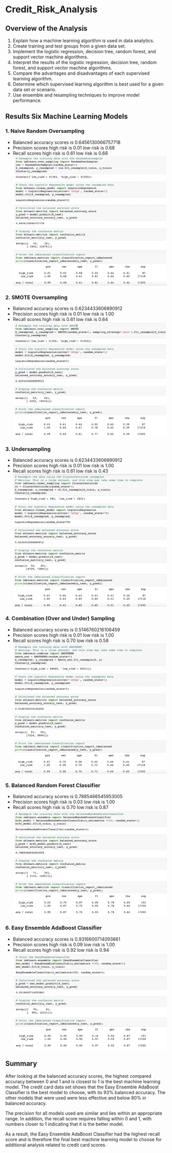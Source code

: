 # Credit_Risk_Analysis

## Overview of the Analysis

  1.  Explain how a machine learning algorithm is used in data analytics.
  2.  Create training and test groups from a given data set.
  3.  Implement the logistic regression, decision tree, random forest, and support vector machine algorithms.
  4.  Interpret the results of the logistic regression, decision tree, random forest, and support vector machine algorithms.
  5.  Compare the advantages and disadvantages of each supervised learning algorithm.
  6.  Determine which supervised learning algorithm is best used for a given data set or scenario.
  7.  Use ensemble and resampling techniques to improve model performance.

## Results Six Machine Learning Models

  ### 1.  Naive Random Oversampling
   *   Balanced accuracy scores is 0.6456130066757718
   *   Precision scores high risk is 0.01 low risk is 0.68
   *   Recall scores high risk is 0.61 low risk is 0.68
![This is an image](https://github.com/Stookhy/Credit_Risk_Analysis/blob/main/Resources/Naive%20Random%20Oversampling.png?raw=true)

  ### 2.  SMOTE Oversampling
   *   Balanced accuracy scores is 0.6234433606890912
   *   Precision scores high risk is 0.01 low risk is 1.00
   *   Recall scores high risk is 0.61 low risk is 0.64
![This is an image](https://github.com/Stookhy/Credit_Risk_Analysis/blob/main/Resources/SMOTE%20Oversampling.png?raw=true)

  ### 3.  Undersampling
   *  Balanced accuracy scores is 0.6234433606890912
   *  Precision scores high risk is 0.01 low risk is 1.00
   *  Recall scores high risk is 0.61 low risk is 0.43
![This is an image](https://github.com/Stookhy/Credit_Risk_Analysis/blob/main/Resources/Undersampling.png?raw=true)

  ### 4.  Combination (Over and Under) Sampling
   *  Balanced accuracy scores is 0.5146760216106459
   *  Precision scores high risk is 0.01 low risk is 1.00
   *  Recall scores high risk is 0.70 low risk is 0.58
![This is an image](https://github.com/Stookhy/Credit_Risk_Analysis/blob/main/Resources/Combination%20(Over%20and%20Under)%20Sampling.png?raw=true)

  ### 5.  Balanced Random Forest Classifier
   *  Balanced accuracy scores is 0.7885466545953005
   *  Precision scores high risk is 0.03 low risk is 1.00
   *  Recall scores high risk is 0.70 low risk is 0.87
![This is an image](https://github.com/Stookhy/Credit_Risk_Analysis/blob/main/Resources/Balanced%20Random%20Forest%20Classifier.png?raw=true)

 ### 6.  Easy Ensemble AdaBoost Classifier
   *  Balanced accuracy scores is 0.9316600714093861
   *  Precision scores high risk is 0.09 low risk is 1.00
   *  Recall scores high risk is 0.92 low risk is 0.94
![This is an image](https://github.com/Stookhy/Credit_Risk_Analysis/blob/main/Resources/Easy%20Ensemble%20AdaBoost%20Classifier.png?raw=true)

## Summary

   After looking at the balanced accuracy scores, the highest compared accuracy between 0 and 1 and is closest to 1 is the best machine learning model. The credit card data set shows that the Easy Ensemble AdaBoost Classifier is the best model to choose, with its 93% balanced accuracy. The other models that were used were less effective and below 80% in balanced accuracy. 
   
   The precision for all models used are similar and lies within an appropriate range. In addition, the recall score requires falling within 0 and 1, with numbers closer to 1 indicating that it is the better model. 
   
   As a result, the Easy Ensemble AdaBoost Classifier had the highest recall score and is therefore the final best machine learning model to choose for additional analysis related to credit card scores.
